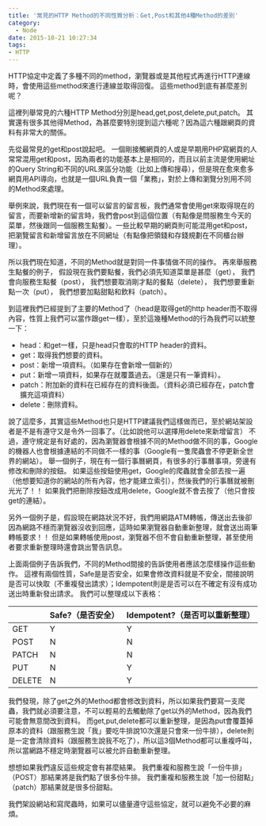 ```yaml
---
title: '常見的HTTP Method的不同性質分析：Get,Post和其他4種Method的差別'
category:
  - Node
date: 2015-10-21 10:27:34
tags:
- HTTP
---
```



HTTP協定中定義了多種不同的method，瀏覽器或是其他程式再進行HTTP連線時，會使用這些method來進行連線並取得回復。
這些method到底有甚麼差別呢？

這裡列舉常見的六種HTTP Method分別是head,get,post,delete,put,patch。
其實還有很多其他得Method，為甚麼要特別提到這六種呢？因為這六種跟網頁的資料有非常大的關係。

<!--more-->

先從最常見的get和post說起吧。
一個剛接觸網頁的人或是早期用PHP寫網頁的人常常混用get和post，因為兩者的功能基本上是相同的，而且以前主流是使用網址的Query String和不同的URL來區分功能（比如上傳和搜尋），但是現在愈來愈多網頁用API導向，也就是一個URL負責一個「業務」，對於上傳和瀏覽分別用不同的Method來處理。

舉例來說，我們現在有一個可以留言的留言板，我們通常會使用get來取得現在的留言，而要新增新的留言時，我們會post到這個位置（有點像是問服務生今天的菜單，然後跟同一個服務生點餐）。一些比較早期的網頁則可能混用get和post，把瀏覽留言和新增留言放在不同網址（有點像把領錢和存錢規劃在不同櫃台辦理）。

所以我們現在知道，不同的Method就是對同一件事情做不同的操作。
再來舉服務生點餐的例子，
假設現在我們要點餐，我們必須先知道菜單是甚麼（get），
我們會向服務生點餐（post），
我們想要取消剛才點的餐點（delete），
我們想要重新點一次（put），
我們想要加點甜點和飲料（patch）。

到這裡我們已經提到了主要的Method了（head是取得get的http header而不取得內容，性質上我們可以當作跟get一樣），至於這幾種Method的行為我們可以統整一下：
* head：和get一樣，只是head只會取的HTTP header的資料。
* get：取得我們想要的資料。
* post：新增一項資料。（如果存在會新增一個新的）
* put：新增一項資料，如果存在就覆蓋過去。（還是只有一筆資料）。
* patch：附加新的資料在已經存在的資料後面。（資料必須已經存在，patch會擴充這項資料）
* delete：刪除資料。

說了這麼多，其實這些Method也只是HTTP建議我們這樣做而已，至於網站架設者是不是有遵守又是令外一回事了。（比如說他可以選擇用delete來新增留言）
不過，遵守規定是有好處的，因為瀏覽器會根據不同的Method做不同的事，Google的機器人也會根據連結的不同做不一樣的事（Google有一隻爬蟲會不停更新全世界的網站）。
舉一個例子，現在有一個行事曆網頁，有很多的行事曆事項，旁邊有修改和刪除的按鈕。
如果這些按鈕使用get，Google的爬蟲就會全部去按一遍（他想要知道你的網站的所有內容，他才能建立索引），然後我們的行事曆就被刪光光了！！
如果我們把刪除按鈕改成用delete，Google就不會去按了（他只會按get的連結）。

另外一個例子是，假設現在網路狀況不好，我們用網路ATM轉帳，傳送出去後卻因為網路不穩而瀏覽器沒收到回應，這時如果瀏覽器自動重新整理，就會送出兩筆轉帳要求！！
但是如果轉帳使用post，瀏覽器不但不會自動重新整理，甚至使用者要求重新整理時還會跳出警告訊息。

上面兩個例子告訴我們，不同的Method間接的告訴使用者應該怎麼樣操作這些動作。
這裡有兩個性質，Safe是是否安全，如果會修改資料就是不安全，間接說明是否可以快取（不重複發出請求）；Idempotent則是是否可以在不確定有沒有成功送出時重新發出請求。
我們可以整理成以下表格：

|        |  Safe?（是否安全） | Idempotent?（是否可以重新整理）
|--------|--------------------|-------------------------------
|GET     |         Y          |    Y
|POST    |         N          |    N
|PATCH   |         N          |    N
|PUT     |         N          |    Y
|DELETE  |         N          |    Y


我們發現，除了get之外的Method都會修改到資料，所以如果我們要寫一支爬蟲，我們就必須要注意，不可以輕易的去觸動除了get以外的Method，因為我們可能會無意間改到資料。
而get,put,delete都可以重新整理，是因為put會覆蓋掉原本的資料（跟服務生說「我」要吃牛排說10次還是只會來一份牛排），delete則是一定會清除資料（跟服務生說我不吃了），所以這3個Method都可以重複呼叫，所以當網路不穩定時瀏覽器可以被允許自動重新整理。

想想如果我們違反這些規定會有甚麼結果。
我們重複和服務生說「一份牛排」（POST）那結果將是我們點了很多份牛排。
我們重複和服務生說「加一份甜點」（patch）那結果就是很多份甜點。

我們架設網站和寫爬蟲時，如果可以儘量遵守這些協定，就可以避免不必要的麻煩。
